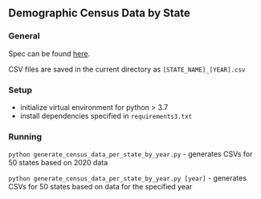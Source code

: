 ## Demographic Census Data by State

### General
Spec can be found [here](https://docs.google.com/document/d/16SBPGHY_kbDQLDR4tlT1_5sBnIhIpfFftw5X8WJhvEE/edit).

CSV files are saved in the current directory as `[STATE_NAME]_[YEAR].csv`

### Setup
* initialize virtual environment for python > 3.7
* install dependencies specified in `requirements3.txt`

### Running
`python generate_census_data_per_state_by_year.py` - generates CSVs for 50 states based on 2020 data

`python generate_census_data_per_state_by_year.py [year]` - generates CSVs for 50 states based on data for the specified year
